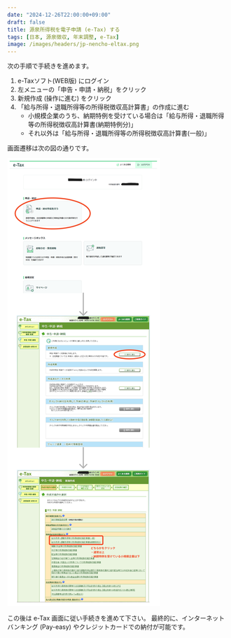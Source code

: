 ```yaml
---
date: "2024-12-26T22:00:00+09:00"
draft: false
title: 源泉所得税を電子申請 (e-Tax) する
tags: [日本, 源泉徴収, 年末調整, e-Tax]
image: /images/headers/jp-nencho-eltax.png
---
```


次の手順で手続きを進めます。

1. e-Taxソフト(WEB版) にログイン
1. 左メニューの「申告・申請・納税」をクリック
1. 新規作成 (操作に進む) をクリック
1. 「給与所得・退職所得等の所得税徴収高計算書」の作成に進む
    - 小規模企業のうち、納期特例を受けている場合は「給与所得・退職所得等の所得税徴収高計算書(納期特例分)」
    - それ以外は「給与所得・退職所得等の所得税徴収高計算書(一般)」

画面遷移は次の図の通りです。

![e-Tax 画面遷移](/images/jp-withholding-tax-etax.png)

この後は e-Tax 画面に従い手続きを進めて下さい。
最終的に、インターネットバンキング (Pay-easy) やクレジットカードでの納付が可能です。
